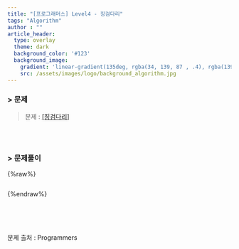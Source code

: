 ```yaml
---
title: "[프로그래머스] Level4 - 징검다리"
tags: "Algorithm"
author : ""
article_header:
  type: overlay
  theme: dark
  background_color: '#123'
  background_image:
    gradient: 'linear-gradient(135deg, rgba(34, 139, 87 , .4), rgba(139, 34, 139, .4))'
    src: /assets/images/logo/background_algorithm.jpg
---
```


### > 문제

> 문제 : [[징검다리]](https://programmers.co.kr/learn/courses/30/lessons/43236)

<br>

<br>

### > 문제풀이

> 

{%raw%}

```java

```

{%endraw%}

<br/>

<br/>

<br/>

문제 출처 : Programmers

<br/>

<br/>

<br/>